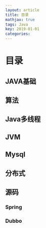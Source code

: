```yaml
---
layout: article
title: 目录
mathjax: true
tags: Java
key: 2019-01-01
categories:
---
```

# 目录
## JAVA基础
## 算法
## Java多线程
## JVM
## Mysql
## 分布式
## 源码
### Spring
### Dubbo
